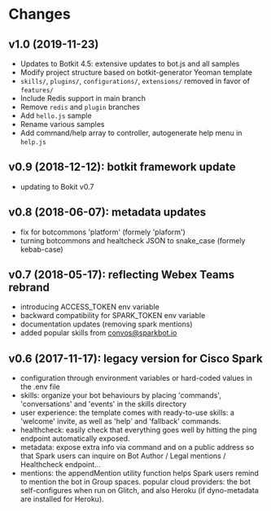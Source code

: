 # Changes

## v1.0 (2019-11-23)

- Updates to Botkit 4.5: extensive updates to bot.js and all samples
- Modify project structure based on botkit-generator Yeoman template
- `skills/`, `plugins/`, `configurations/`, `extensions/` removed in favor of `features/`
- Include Redis support in main branch
- Remove `redis` and `plugin` branches
- Add `hello.js` sample
- Rename various samples
- Add command/help array to controller, autogenerate help menu in `help.js`

## v0.9 (2018-12-12): botkit framework update

- updating to Bokit v0.7

## v0.8 (2018-06-07): metadata updates

- fix for botcommons 'platform' (formely 'plaform')
- turning botcommons and healtcheck JSON to snake_case (formely kebab-case)

## v0.7 (2018-05-17): reflecting Webex Teams rebrand

- introducing ACCESS_TOKEN env variable
- backward compatibility for SPARK_TOKEN env variable
- documentation updates (removing spark mentions)
- added popular skills from convos@sparkbot.io

## v0.6 (2017-11-17): legacy version for Cisco Spark

- configuration through environment variables or hard-coded values in the .env file
- skills: organize your bot behaviours by placing 'commands', 'conversations' and 'events' in the skills directory
- user experience: the template comes with ready-to-use skills: a 'welcome' invite, as well as 'help' and 'fallback' commands.
- healthcheck: easily check that everything goes well by hitting the ping endpoint automatically exposed.
- metadata: expose extra info via command and on a public address so that Spark users can inquire on Bot Author / Legal mentions / Healthcheck endpoint...
- mentions: the appendMention utility function helps Spark users remind to mention the bot in Group spaces.
popular cloud providers: the bot self-configures when run on Glitch, and also Heroku (if dyno-metadata are installed for Heroku).
